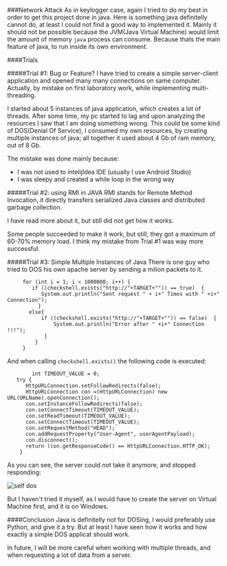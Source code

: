 ###Network Attack
As in keylogger case, again I tried to do my best in order to get this project done in java. Here is something java definitelly cannot do, at least I could not find a good way to implemented it. Mainly it should not be possible because the JVM(Java Virtual Machine) would limit the amount of memory `java` process can consume. Because thats the main feature of java, to run inside its own environment. 

####Trials

#####Trial #1: Bug or Feature?
I have tried to create a simple server-client application and opened many many connections on same computer. Actually, by mistake on first laboratory work, while implementing multi-threading.

I started about 5 instances of java application, which creates a lot of threads. After some time, my pc started to lag and upon analyzing the resources I saw that I am doing something wrong. This could be some kind of DOS(Denial Of Service), I consumed my own resources, by creating multiple instances of java; all together it used about 4 Gb of ram memory, out of 8 Gb. 

The mistake was done mainly because:
   * I was not used to intelijIdea IDE (usually I use Android Studio)
   * I was sleepy and created a while loop in the wrong way

#####Trial #2: using RMI in JAVA
RMI stands for Remote Method Invocation, it directly transfers serialized Java classes and distributed garbage collection. 

I have read more about it, but still did not get how it works.

Some people succeeded to make it work, but still, they got a maximum of 60-70% memory load. I think my mistake from Trial #1 was way more successful. 

#####Trial #3: Simple Multiple Instances of Java
There is one guy who tried to DOS his own apache server by sending a milion packets to it.

		 for (int i = 1; i < 1000000; i++) {
            if ((checkshell.exists("http://"+TARGET+"")) == true)  {     
               System.out.println("Sent request " + i+" Times with " +i+" Connection");
              }
           else{
               if ((checkshell.exists("http://"+TARGET+"")) == false)  {    
                   System.out.println("Error after " +i+" Connection !!!");
                }  
             }
         }

And when calling `checkshell.exists()` the following code is executed:

			int TIMEOUT_VALUE = 0;
	   try {
	      HttpURLConnection.setFollowRedirects(false);
	      HttpURLConnection con =(HttpURLConnection) new URL(URLName).openConnection();
	      con.setInstanceFollowRedirects(false);
	      con.setConnectTimeout(TIMEOUT_VALUE);
	      con.setReadTimeout(TIMEOUT_VALUE);
	      con.setConnectTimeout(TIMEOUT_VALUE);
	      con.setRequestMethod("HEAD");   
	      con.addRequestProperty("User-Agent", userAgentPayload);
	      con.disconnect();
	      return (con.getResponseCode() == HttpURLConnection.HTTP_OK);
	    }

As you can see, the server could not take it anymore, and stopped responding:

![self dos](http://lh4.ggpht.com/-6g2iPXGc3Lw/USul3fBHf8I/AAAAAAAAAYM/fCVaC-YO-yA/s1600-h/Unbenannt%25255B5%25255D.jpg "self dos")

But I haven't tried it myself, as I would have to create the server on Virtual Machine first, and it is on Windows.


####Conclusion
Java is definitelly not for DOSing, I would preferably use Python, and give it a try. But at least I have seen how it works and how exactly a simple DOS applicat should work. 

In future, I will be more careful when working with multiple threads, and when requesting a lot of data from a server.


